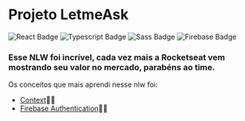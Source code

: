 
# Projeto LetmeAsk

![React Badge](https://img.shields.io/badge/React-20232A?style=flat-square&logo=react&logoColor=61DAFB&link=https://pt-br.reactjs.org/)
![Typescript Badge](https://img.shields.io/badge/-Typescript-0000ff?style=flat-square&logo=Typescript&logoColor=white&link=https://www.typescriptlang.org/)
![Sass Badge](https://img.shields.io/badge/-Sass-ff00ff?style=flat-square&logo=Sass&logoColor=white&link=https://sass-lang.com/)
![Firebase Badge](https://img.shields.io/badge/-Firebase-ffca28?style=flat-square&logo=Firebase&logoColor=white&link=https://firebase.google.com/?hl=pt)



### Esse NLW foi incrível, cada vez mais a Rocketseat vem mostrando seu valor no mercado, parabéns ao time.

Os conceitos que mais aprendi nesse nlw foi:
- [Context](https://pt-br.reactjs.org/docs/context.html)✍🏼
- [Firebase Authentication](https://firebase.google.com/docs/auth)✍🏼

